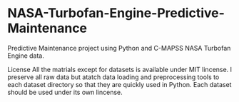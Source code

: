 # NASA-Turbofan-Engine-Predictive-Maintenance
Predictive Maintenance project using Python and C-MAPSS NASA Turbofan Engine data.

License
All the matrials except for datasets is available under MIT lincense. I preserve all raw data but atatch data loading and preprocessing tools to each dataset directory so that they are quickly used in Python. Each dataset should be used under its own lincense.
